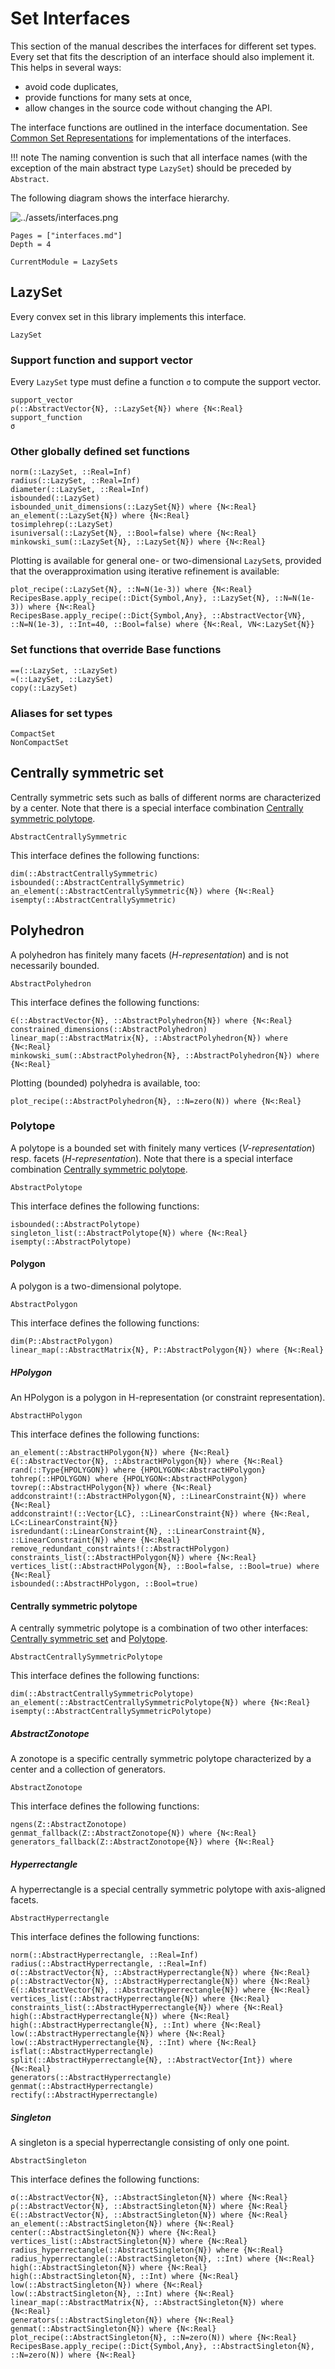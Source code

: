 # Set Interfaces

This section of the manual describes the interfaces for different set types.
Every set that fits the description of an interface should also implement it.
This helps in several ways:
- avoid code duplicates,
- provide functions for many sets at once,
- allow changes in the source code without changing the API.

The interface functions are outlined in the interface documentation.
See [Common Set Representations](@ref) for implementations of the interfaces.

!!! note
    The naming convention is such that all interface names (with the exception
    of the main abstract type `LazySet`) should be preceded by `Abstract`.

The following diagram shows the interface hierarchy.

![../assets/interfaces.png](../assets/interfaces.png)

```@contents
Pages = ["interfaces.md"]
Depth = 4
```

```@meta
CurrentModule = LazySets
```

## LazySet

Every convex set in this library implements this interface.

```@docs
LazySet
```

### Support function and support vector

Every `LazySet` type must define a function `σ` to compute the support vector.

```@docs
support_vector
ρ(::AbstractVector{N}, ::LazySet{N}) where {N<:Real}
support_function
σ
```

### Other globally defined set functions

```@docs
norm(::LazySet, ::Real=Inf)
radius(::LazySet, ::Real=Inf)
diameter(::LazySet, ::Real=Inf)
isbounded(::LazySet)
isbounded_unit_dimensions(::LazySet{N}) where {N<:Real}
an_element(::LazySet{N}) where {N<:Real}
tosimplehrep(::LazySet)
isuniversal(::LazySet{N}, ::Bool=false) where {N<:Real}
minkowski_sum(::LazySet{N}, ::LazySet{N}) where {N<:Real}
```

Plotting is available for general one- or two-dimensional `LazySet`s, provided
that the overapproximation using iterative refinement is available:

```@docs
plot_recipe(::LazySet{N}, ::N=N(1e-3)) where {N<:Real}
RecipesBase.apply_recipe(::Dict{Symbol,Any}, ::LazySet{N}, ::N=N(1e-3)) where {N<:Real}
RecipesBase.apply_recipe(::Dict{Symbol,Any}, ::AbstractVector{VN}, ::N=N(1e-3), ::Int=40, ::Bool=false) where {N<:Real, VN<:LazySet{N}}
```

### Set functions that override Base functions

```@docs
==(::LazySet, ::LazySet)
≈(::LazySet, ::LazySet)
copy(::LazySet)
```

### Aliases for set types

```@docs
CompactSet
NonCompactSet
```

## Centrally symmetric set

Centrally symmetric sets such as balls of different norms are characterized by a
center.
Note that there is a special interface combination
[Centrally symmetric polytope](@ref).

```@docs
AbstractCentrallySymmetric
```

This interface defines the following functions:

```@docs
dim(::AbstractCentrallySymmetric)
isbounded(::AbstractCentrallySymmetric)
an_element(::AbstractCentrallySymmetric{N}) where {N<:Real}
isempty(::AbstractCentrallySymmetric)
```

## Polyhedron

A polyhedron has finitely many facets (*H-representation*) and is not
necessarily bounded.

```@docs
AbstractPolyhedron
```

This interface defines the following functions:

```@docs
∈(::AbstractVector{N}, ::AbstractPolyhedron{N}) where {N<:Real}
constrained_dimensions(::AbstractPolyhedron)
linear_map(::AbstractMatrix{N}, ::AbstractPolyhedron{N}) where {N<:Real}
minkowski_sum(::AbstractPolyhedron{N}, ::AbstractPolyhedron{N}) where {N<:Real}
```

Plotting (bounded) polyhedra is available, too:

```@docs
plot_recipe(::AbstractPolyhedron{N}, ::N=zero(N)) where {N<:Real}
```

### Polytope

A polytope is a bounded set with finitely many vertices (*V-representation*)
resp. facets (*H-representation*).
Note that there is a special interface combination
[Centrally symmetric polytope](@ref).

```@docs
AbstractPolytope
```

This interface defines the following functions:

```@docs
isbounded(::AbstractPolytope)
singleton_list(::AbstractPolytope{N}) where {N<:Real}
isempty(::AbstractPolytope)
```

#### Polygon

A polygon is a two-dimensional polytope.

```@docs
AbstractPolygon
```

This interface defines the following functions:

```@docs
dim(P::AbstractPolygon)
linear_map(::AbstractMatrix{N}, P::AbstractPolygon{N}) where {N<:Real}
```

##### HPolygon

An HPolygon is a polygon in H-representation (or constraint representation).

```@docs
AbstractHPolygon
```

This interface defines the following functions:

```@docs
an_element(::AbstractHPolygon{N}) where {N<:Real}
∈(::AbstractVector{N}, ::AbstractHPolygon{N}) where {N<:Real}
rand(::Type{HPOLYGON}) where {HPOLYGON<:AbstractHPolygon}
tohrep(::HPOLYGON) where {HPOLYGON<:AbstractHPolygon}
tovrep(::AbstractHPolygon{N}) where {N<:Real}
addconstraint!(::AbstractHPolygon{N}, ::LinearConstraint{N}) where {N<:Real}
addconstraint!(::Vector{LC}, ::LinearConstraint{N}) where {N<:Real, LC<:LinearConstraint{N}}
isredundant(::LinearConstraint{N}, ::LinearConstraint{N}, ::LinearConstraint{N}) where {N<:Real}
remove_redundant_constraints!(::AbstractHPolygon)
constraints_list(::AbstractHPolygon{N}) where {N<:Real}
vertices_list(::AbstractHPolygon{N}, ::Bool=false, ::Bool=true) where {N<:Real}
isbounded(::AbstractHPolygon, ::Bool=true)
```

#### Centrally symmetric polytope

A centrally symmetric polytope is a combination of two other interfaces:
[Centrally symmetric set](@ref) and [Polytope](@ref).

```@docs
AbstractCentrallySymmetricPolytope
```

This interface defines the following functions:

```@docs
dim(::AbstractCentrallySymmetricPolytope)
an_element(::AbstractCentrallySymmetricPolytope{N}) where {N<:Real}
isempty(::AbstractCentrallySymmetricPolytope)
```

##### AbstractZonotope

A zonotope is a specific centrally symmetric polytope characterized by a
center and a collection of generators.

```@docs
AbstractZonotope
```

This interface defines the following functions:

```@docs
ngens(Z::AbstractZonotope)
genmat_fallback(Z::AbstractZonotope{N}) where {N<:Real}
generators_fallback(Z::AbstractZonotope{N}) where {N<:Real}
```

##### Hyperrectangle

A hyperrectangle is a special centrally symmetric polytope with axis-aligned
facets.

```@docs
AbstractHyperrectangle
```

This interface defines the following functions:

```@docs
norm(::AbstractHyperrectangle, ::Real=Inf)
radius(::AbstractHyperrectangle, ::Real=Inf)
σ(::AbstractVector{N}, ::AbstractHyperrectangle{N}) where {N<:Real}
ρ(::AbstractVector{N}, ::AbstractHyperrectangle{N}) where {N<:Real}
∈(::AbstractVector{N}, ::AbstractHyperrectangle{N}) where {N<:Real}
vertices_list(::AbstractHyperrectangle{N}) where {N<:Real}
constraints_list(::AbstractHyperrectangle{N}) where {N<:Real}
high(::AbstractHyperrectangle{N}) where {N<:Real}
high(::AbstractHyperrectangle{N}, ::Int) where {N<:Real}
low(::AbstractHyperrectangle{N}) where {N<:Real}
low(::AbstractHyperrectangle{N}, ::Int) where {N<:Real}
isflat(::AbstractHyperrectangle)
split(::AbstractHyperrectangle{N}, ::AbstractVector{Int}) where {N<:Real}
generators(::AbstractHyperrectangle)
genmat(::AbstractHyperrectangle)
rectify(::AbstractHyperrectangle)
```

##### Singleton

A singleton is a special hyperrectangle consisting of only one point.

```@docs
AbstractSingleton
```

This interface defines the following functions:

```@docs
σ(::AbstractVector{N}, ::AbstractSingleton{N}) where {N<:Real}
ρ(::AbstractVector{N}, ::AbstractSingleton{N}) where {N<:Real}
∈(::AbstractVector{N}, ::AbstractSingleton{N}) where {N<:Real}
an_element(::AbstractSingleton{N}) where {N<:Real}
center(::AbstractSingleton{N}) where {N<:Real}
vertices_list(::AbstractSingleton{N}) where {N<:Real}
radius_hyperrectangle(::AbstractSingleton{N}) where {N<:Real}
radius_hyperrectangle(::AbstractSingleton{N}, ::Int) where {N<:Real}
high(::AbstractSingleton{N}) where {N<:Real}
high(::AbstractSingleton{N}, ::Int) where {N<:Real}
low(::AbstractSingleton{N}) where {N<:Real}
low(::AbstractSingleton{N}, ::Int) where {N<:Real}
linear_map(::AbstractMatrix{N}, ::AbstractSingleton{N}) where {N<:Real}
generators(::AbstractSingleton{N}) where {N<:Real}
genmat(::AbstractSingleton{N}) where {N<:Real}
plot_recipe(::AbstractSingleton{N}, ::N=zero(N)) where {N<:Real}
RecipesBase.apply_recipe(::Dict{Symbol,Any}, ::AbstractSingleton{N}, ::N=zero(N)) where {N<:Real}
```
